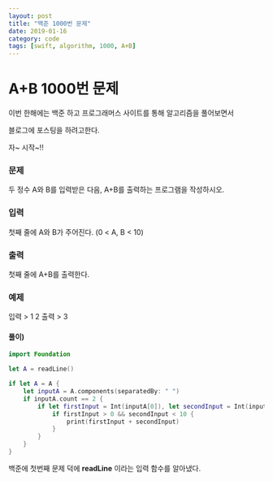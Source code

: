 ```yaml
---
layout: post
title: "백준 1000번 문제"
date: 2019-01-16
category: code
tags: [swift, algorithm, 1000, A+B]
---
```


# A+B 1000번 문제 

<!-- more -->

이번 한해에는 백준 하고 프로그래머스 사이트를 통해 알고리즘을 풀어보면서

블로그에 포스팅을 하려고한다. 

자~ 시작~!!



### 문제

두 정수 A와 B를 입력받은 다음, A+B를 출력하는 프로그램을 작성하시오.

### 입력

첫째 줄에 A와 B가 주어진다. (0 < A, B < 10)

### 출력

첫째 줄에 A+B를 출력한다.

### 예제

입력  >  1 2			 출력  >  3



#### 풀이)

```swift
import Foundation

let A = readLine()

if let A = A {
    let inputA = A.components(separatedBy: " ")
    if inputA.count == 2 {
        if let firstInput = Int(inputA[0]), let secondInput = Int(inputA[1]) {
            if firstInput > 0 && secondInput < 10 {
                print(firstInput + secondInput)
            }
        }
    }
}
```



백준에 첫번째 문제 덕에  **readLine** 이라는 입력 함수를 알아냈다.